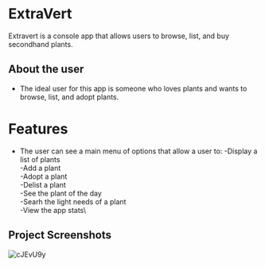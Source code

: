 # ExtraVert
  Extravert is a console app that allows users to browse, list, and buy secondhand plants. 
  
## About the user
- The ideal user for this app is someone who loves plants and wants to browse, list, and adopt plants.

# Features
- The user can see a main menu of options that allow a user to:
   -Display a list of plants\
   -Add a plant\
   -Adopt a plant\
   -Delist a plant\
   -See the plant of the day\
   -Searh the light needs of a plant\
   -View the app stats\
  
## Project Screenshots
![cJEvU9y](https://github.com/dylankmoore/ExtraVert/assets/134669892/e3269889-a0c1-40ec-bb27-e8ed73f3f751)
